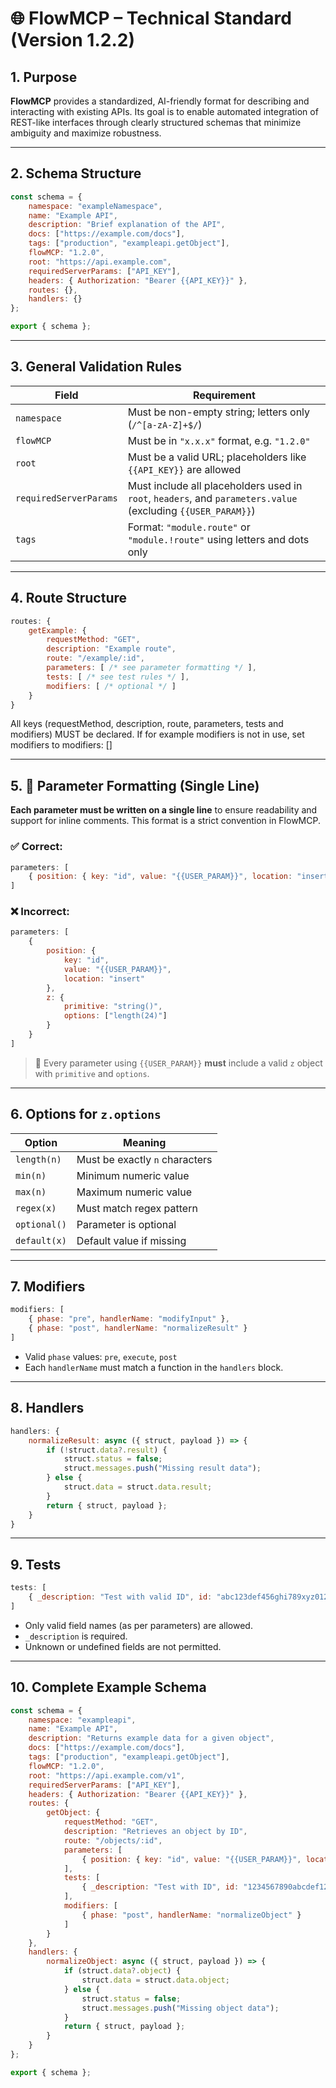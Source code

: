 # 🌐 FlowMCP – Technical Standard (Version 1.2.2)

## 1. Purpose

**FlowMCP** provides a standardized, AI-friendly format for describing and interacting with existing APIs. Its goal is to enable automated integration of REST-like interfaces through clearly structured schemas that minimize ambiguity and maximize robustness.

---

## 2. Schema Structure

```javascript
const schema = {
    namespace: "exampleNamespace",
    name: "Example API",
    description: "Brief explanation of the API",
    docs: ["https://example.com/docs"],
    tags: ["production", "exampleapi.getObject"],
    flowMCP: "1.2.0",
    root: "https://api.example.com",
    requiredServerParams: ["API_KEY"],
    headers: { Authorization: "Bearer {{API_KEY}}" },
    routes: {},
    handlers: {}
};

export { schema };
````

---

## 3. General Validation Rules

| Field                    | Requirement                                                                                                  |
| ------------------------ | ------------------------------------------------------------------------------------------------------------ |
| `namespace`              | Must be non-empty string; letters only (`/^[a-zA-Z]+$/`)                                                     |
| `flowMCP`                | Must be in `"x.x.x"` format, e.g. `"1.2.0"`                                                                  |
| `root`                   | Must be a valid URL; placeholders like `{{API_KEY}}` are allowed                                             |
| `requiredServerParams`   | Must include all placeholders used in `root`, `headers`, and `parameters.value` (excluding `{{USER_PARAM}}`) |
| `tags`                   | Format: `"module.route"` or `"module.!route"` using letters and dots only                                    |                                                             |

---

## 4. Route Structure

```javascript
routes: {
    getExample: {
        requestMethod: "GET",
        description: "Example route",
        route: "/example/:id",
        parameters: [ /* see parameter formatting */ ],
        tests: [ /* see test rules */ ],
        modifiers: [ /* optional */ ]
    }
}
```

All keys (requestMethod, description, route, parameters, tests and modifiers) MUST be declared. If for example modifiers is not in use, set modifiers to modifiers: []

---

## 5. 📌 Parameter Formatting (Single Line)

**Each parameter must be written on a single line** to ensure readability and support for inline comments. This format is a strict convention in FlowMCP.

### ✅ **Correct:**

```javascript
parameters: [
    { position: { key: "id", value: "{{USER_PARAM}}", location: "insert" }, z: { primitive: "string()", options: ["length(24)"] } }
]
```

### ❌ **Incorrect:**

```javascript
parameters: [
    {
        position: {
            key: "id",
            value: "{{USER_PARAM}}",
            location: "insert"
        },
        z: {
            primitive: "string()",
            options: ["length(24)"]
        }
    }
]
```

> 🔹 Every parameter using `{{USER_PARAM}}` **must** include a valid `z` object with `primitive` and `options`.


---

## 6. Options for `z.options`

| Option       | Meaning                        |
| ------------ | ------------------------------ |
| `length(n)`  | Must be exactly `n` characters |
| `min(n)`     | Minimum numeric value          |
| `max(n)`     | Maximum numeric value          |
| `regex(x)`   | Must match regex pattern       |
| `optional()` | Parameter is optional          |
| `default(x)` | Default value if missing       |

---

## 7. Modifiers

```javascript
modifiers: [
    { phase: "pre", handlerName: "modifyInput" },
    { phase: "post", handlerName: "normalizeResult" }
]
```

* Valid `phase` values: `pre`, `execute`, `post`
* Each `handlerName` must match a function in the `handlers` block.

---

## 8. Handlers

```javascript
handlers: {
    normalizeResult: async ({ struct, payload }) => {
        if (!struct.data?.result) {
            struct.status = false;
            struct.messages.push("Missing result data");
        } else {
            struct.data = struct.data.result;
        }
        return { struct, payload };
    }
}
```

---

## 9. Tests

```javascript
tests: [
    { _description: "Test with valid ID", id: "abc123def456ghi789xyz012" }
]
```

* Only valid field names (as per parameters) are allowed.
* `_description` is required.
* Unknown or undefined fields are not permitted.

---

## 10. Complete Example Schema

```javascript
const schema = {
    namespace: "exampleapi",
    name: "Example API",
    description: "Returns example data for a given object",
    docs: ["https://example.com/docs"],
    tags: ["production", "exampleapi.getObject"],
    flowMCP: "1.2.0",
    root: "https://api.example.com/v1",
    requiredServerParams: ["API_KEY"],
    headers: { Authorization: "Bearer {{API_KEY}}" },
    routes: {
        getObject: {
            requestMethod: "GET",
            description: "Retrieves an object by ID",
            route: "/objects/:id",
            parameters: [
                { position: { key: "id", value: "{{USER_PARAM}}", location: "insert" }, z: { primitive: "string()", options: ["length(24)"] } }
            ],
            tests: [
                { _description: "Test with ID", id: "1234567890abcdef12345678" }
            ],
            modifiers: [
                { phase: "post", handlerName: "normalizeObject" }
            ]
        }
    },
    handlers: {
        normalizeObject: async ({ struct, payload }) => {
            if (struct.data?.object) {
                struct.data = struct.data.object;
            } else {
                struct.status = false;
                struct.messages.push("Missing object data");
            }
            return { struct, payload };
        }
    }
};

export { schema };
```